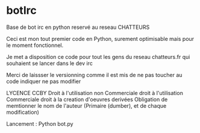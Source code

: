 # botIrc
Base de bot irc en python reservé au reseau CHATTEURS


Ceci est mon tout premier code en Python, surement optimisable mais pour le moment fonctionnel.

Je met a disposition ce code pour tout les gens du reseau chatteurs.fr qui souhaient se lancer dans le dev irc

Merci de laissser le versionning comme il est mis
de ne pas toucher au code indiquer ne pas modifier

LYCENCE CCBY 
    Droit à l'utilisation non Commerciale
    droit à l'utilisation Commerciale
    droit à la creation d'oeuvres derivées
    Obligation de memtionner le nom de l'auteur (Primaire (dumber), et de chaque modification)

Lancement :
    Python bot.py

